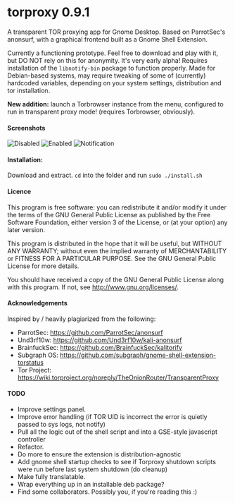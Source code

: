 # torproxy 0.9.1 #
A transparent TOR proxying app for Gnome Desktop. Based on ParrotSec's anonsurf,
with a graphical frontend built as a Gnome Shell Extension.

Currently a functioning prototype. Feel free to download and play with it, but DO NOT rely on this for anonymity.
It's very early alpha! Requires installation of the `libnotify-bin` package to function properly. Made for
Debian-based systems, may require tweaking of some of (currently) hardcoded variables, depending
on your system settings, distribution and tor installation.

**New addition:** launch a Torbrowser instance from the menu, configured to run in transparent proxy mode! (requires Torbrowser, obviously).


#### Screenshots ####

![Disabled](http://i.imgsafe.org/b4f93e911a.png)
![Enabled](http://i.imgsafe.org/b4fa528073.png)
![Notification](http://i.imgsafe.org/b4fae1a0d4.png)


#### Installation: ####

Download and extract. `cd` into the folder and run `sudo ./install.sh`


#### Licence ####

This program is free software: you can redistribute it and/or modify
it under the terms of the GNU General Public License as published by
the Free Software Foundation, either version 3 of the License, or
(at your option) any later version.

This program is distributed in the hope that it will be useful,
but WITHOUT ANY WARRANTY; without even the implied warranty of
MERCHANTABILITY or FITNESS FOR A PARTICULAR PURPOSE.  See the
GNU General Public License for more details.

You should have received a copy of the GNU General Public License
along with this program.  If not, see <http://www.gnu.org/licenses/>.


#### Acknowledgements ####

Inspired by / heavily plagiarized from the following:

- ParrotSec: https://github.com/ParrotSec/anonsurf
- Und3rf10w: https://github.com/Und3rf10w/kali-anonsurf
- BrainfuckSec: https://github.com/BrainfuckSec/kalitorify
- Subgraph OS: https://github.com/subgraph/gnome-shell-extension-torstatus
- Tor Project: https://wiki.torproject.org/noreply/TheOnionRouter/TransparentProxy


#### TODO ####

- Improve settings panel.
- Improve error handling (if TOR UID is incorrect the error is quietly passed to sys logs, not notify)
- Pull all the logic out of the shell script and into a GSE-style javascript controller
- Refactor.
- Do more to ensure the extension is distribution-agnostic
- Add gnome shell startup checks to see if Torproxy shutdown scripts were run before last system shutdown (do cleanup)
- Make fully translatable.
- Wrap everything up in an installable deb package?
- Find some collaborators. Possibly you, if you're reading this :)